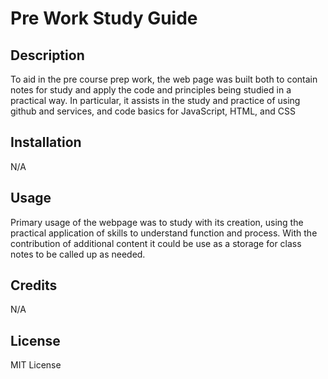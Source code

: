 # Pre Work Study Guide

## Description

To aid in the pre course prep work, the web page was built both to contain notes for study and apply the code and principles being studied in a practical way. In particular, it assists in the study and practice of using github and services, and code basics for JavaScript, HTML, and CSS


## Installation

N/A

## Usage
Primary usage of the webpage was to study with its creation, using the practical application of skills to understand function and process. With the contribution of additional content it could be use as a storage for class notes to be called up as needed. 


## Credits

N/A

## License

MIT License

